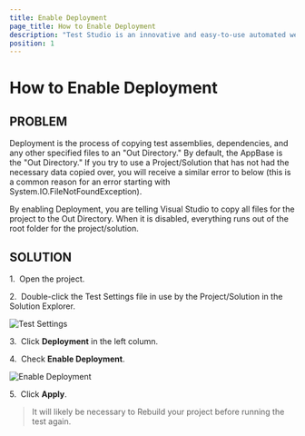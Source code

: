 ```yaml
---
title: Enable Deployment
page_title: How to Enable Deployment
description: "Test Studio is an innovative and easy-to-use automated web, WPF and load testing solution. Test Studio tests support essential technologies like ASP.NET AJAX, Silverlight, PHP and MVC. HTML5, Testing framework, functional testing, performance testing, load testing, exploratory testing, manual testing."
position: 1
---
```

# How to Enable Deployment

## PROBLEM

Deployment is the process of copying test assemblies, dependencies, and any other specified files to an "Out Directory." By default, the AppBase is the "Out Directory." If you try to use a Project/Solution that has not had the necessary data copied over, you will receive a similar error to below (this is a common reason for an error starting with System.IO.FileNotFoundException).

By enabling Deployment, you are telling Visual Studio to copy all files for the project to the Out Directory. When it is disabled, everything runs out of the root folder for the project/solution.

## SOLUTION

1.&nbsp; Open the project. 

2.&nbsp; Double-click the Test Settings file in use by the Project/Solution in the Solution Explorer. 

![Test Settings][1]

3.&nbsp; Click **Deployment** in the left column. 

4.&nbsp; Check **Enable Deployment**. 

![Enable Deployment][2]

5.&nbsp; Click **Apply**. 

> It will likely be necessary to Rebuild your project before running the test again.

[1]: /img/troubleshooting-guide/visual-studio-tg/enable-deployment/fig1.png
[2]: /img/troubleshooting-guide/visual-studio-tg/enable-deployment/fig2.png